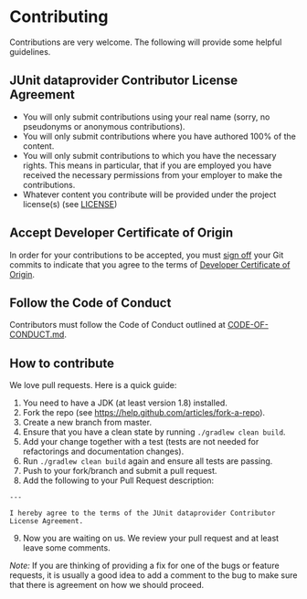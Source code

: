 # Contributing

Contributions are very welcome. The following will provide some helpful guidelines.


## JUnit dataprovider Contributor License Agreement

* You will only submit contributions using your real name (sorry, no pseudonyms or anonymous contributions).
* You will only submit contributions where you have authored 100% of the content.
* You will only submit contributions to which you have the necessary rights.
This means in particular, that if you are employed you have received the necessary permissions
from your employer to make the contributions.
* Whatever content you contribute will be provided under the project license(s) (see [LICENSE](LICENSE))


## Accept Developer Certificate of Origin

In order for your contributions to be accepted, you must [sign off](https://git-scm.com/docs/git-commit#git-commit---signoff)
your Git commits to indicate that you agree to the terms of [Developer Certificate of Origin](https://developercertificate.org/).


## Follow the Code of Conduct

Contributors must follow the Code of Conduct outlined at [CODE-OF-CONDUCT.md](CODE-OF-CONDUCT.md).


## How to contribute

We love pull requests. Here is a quick guide:

1. You need to have a JDK (at least version 1.8) installed.
2. Fork the repo (see https://help.github.com/articles/fork-a-repo).
3. Create a new branch from master.
4. Ensure that you have a clean state by running `./gradlew clean build`.
5. Add your change together with a test (tests are not needed for refactorings and documentation changes).
6. Run `./gradlew clean build` again and ensure all tests are passing.
7. Push to your fork/branch and submit a pull request.
8. Add the following to your Pull Request description:
```
---

I hereby agree to the terms of the JUnit dataprovider Contributor License Agreement.
```
9. Now you are waiting on us. We review your pull request and at least leave some comments.

*Note:* If you are thinking of providing a fix for one of the bugs or feature requests, it is usually
a good idea to add a comment to the bug to make sure that there is agreement on how we should proceed.
